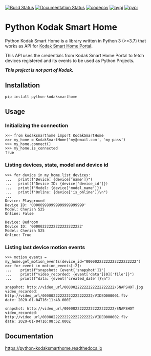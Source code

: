 [![Build Status](https://travis-ci.org/kairoaraujo/python-kodaksmarthome.svg?branch=master)](https://travis-ci.org/kairoaraujo/python-kodaksmarthome)
[![Documentation Status](https://readthedocs.org/projects/python-kodaksmarthome/badge/?version=latest)](https://python-kodaksmarthome.readthedocs.io/en/latest/?badge=latest)
[![codecov](https://codecov.io/gh/kairoaraujo/python-kodaksmarthome/branch/master/graph/badge.svg)](https://codecov.io/gh/kairoaraujo/python-kodaksmarthome)
[![pypi](https://img.shields.io/pypi/v/python-kodaksmarthome.svg)](https://pypi.python.org/pypi/python-kodaksmarthome)
[![pypi](https://img.shields.io/pypi/l/python-kodaksmarthome.svg)](https://pypi.python.org/pypi/python-kodaksmarthome)


# Python Kodak Smart Home


Python Kodak Smart Home is a library written in Python 3 (>=3.7) that works as API for
[Kodak Smart Home Portal](https://kodaksmarthome.com).

This API uses the credentials from Kodak Smart Home Portal to fetch devices
registered and its events to be used as Python Projects.

***This project is not part of Kodak.***

## Installation

``pip install python-kodaksmarthome``


## Usage


### Initializing the connection

```pycon
>>> from kodaksmarthome import KodakSmartHome
>>> my_home = KodakSmartHome('my@email.com', 'my-pass')
>>> my_home.connect()
>>> my_home.is_connected
True
```


### Listing devices, state, model and device id

```pycon
>>> for device in my_home.list_devices:
...   print(f"Device: {device['name']}")
...   print(f"Device ID: {device['device_id']})
...   print(f"Model: {device['model_name']})
...   print(f"Online: {device['is_online']}\n")
...
Device: Playground
Device ID: '000009999999999999999999'
Model: Cherish 525
Online: False

Device: Bedroom
Device ID: '00000222222222222222222'
Model: Cherish 525
Online: True
```


### Listing last device motion events

```pycon   
>>> motion_events = my_home.get_motion_events(device_id="00000222222222222222222")
>>> for event in motion_events[:2]:
...    print(f"snapshot: {event['snapshot']}")
...    print(f"video_recorded: {event['data'][0]['file']}")
...    print(f"data: {event['created_date']}\n")

snapshot: http://video_url/00000222222222222222222/SNAPSHOT.jpg
video_recorded: http://video_url/00000222222222222222222/VIDEO000001.flv
date: 2020-01-04T16:11:48.000Z

snapshot: http://video_url/00000222222222222222222/SNAPSHOT
video_recorded: http://video_url/00000222222222222222222/VIDEO000002.flv
date: 2020-01-04T16:08:52.000Z
```


## Documentation


https://python-kodaksmarthome.readthedocs.io









